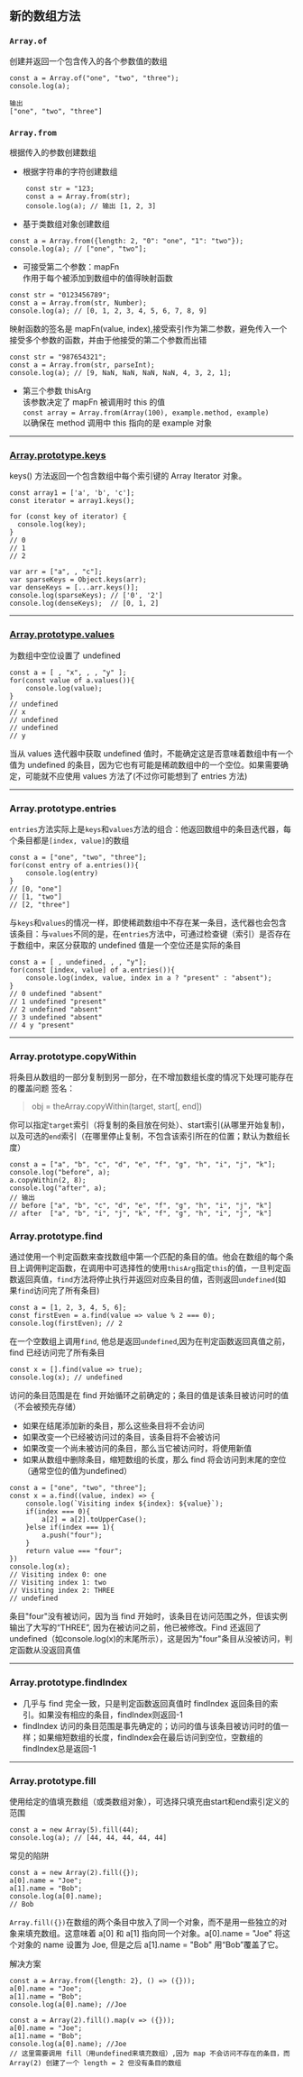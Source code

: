 ## 新的数组方法
### `Array.of`
创建并返回一个包含传入的各个参数值的数组
```
const a = Array.of("one", "two", "three");
console.log(a); 

输出
["one", "two", "three"]
```

### `Array.from`
根据传入的参数创建数组<br />
+ 根据字符串的字符创建数组
```
    const str = "123;
    const a = Array.from(str);
    console.log(a); // 输出 [1, 2, 3]
```
+ 基于类数组对象创建数组
```
const a = Array.from({length: 2, "0": "one", "1": "two"});
console.log(a); // ["one", "two"];
```
+ 可接受第二个参数：mapFn<br/>
作用于每个被添加到数组中的值得映射函数
```
const str = "0123456789";
const a = Array.from(str, Number);
console.log(a); // [0, 1, 2, 3, 4, 5, 6, 7, 8, 9]
```
映射函数的签名是 mapFn(value, index),接受索引作为第二参数，避免传入一个接受多个参数的函数，并由于他接受的第二个参数而出错
```
const str = "987654321";
const a = Array.from(str, parseInt);
console.log(a); // [9, NaN, NaN, NaN, NaN, 4, 3, 2, 1];
```
+ 第三个参数 thisArg<br />
该参数决定了 mapFn 被调用时 this 的值 <br />
`const array = Array.from(Array(100), example.method, example)` <br />
以确保在 method 调用中 this 指向的是 example 对象
---
### [Array.prototype.keys](https://developer.mozilla.org/zh-CN/docs/Web/JavaScript/Reference/Global_Objects/Array/keys)
keys() 方法返回一个包含数组中每个索引键的 Array Iterator 对象。
```
const array1 = ['a', 'b', 'c'];
const iterator = array1.keys();

for (const key of iterator) {
  console.log(key);
}
// 0
// 1
// 2
```
```
var arr = ["a", , "c"];
var sparseKeys = Object.keys(arr);
var denseKeys = [...arr.keys()];
console.log(sparseKeys); // ['0', '2']
console.log(denseKeys);  // [0, 1, 2]
```
---
### [Array.prototype.values](https://developer.mozilla.org/zh-CN/docs/Web/JavaScript/Reference/Global_Objects/Array/values)
为数组中空位设置了 undefined
```
const a = [ , "x", , , "y" ];
for(const value of a.values()){
    console.log(value);
}
// undefined
// x
// undefined
// undefined
// y
```
当从 values 迭代器中获取 undefined 值时，不能确定这是否意味着数组中有一个值为 undefined 的条目，因为它也有可能是稀疏数组中的一个空位。如果需要确定，可能就不应使用 values 方法了(不过你可能想到了 entries 方法)

---
### Array.prototype.entries
`entries`方法实际上是`keys`和`values`方法的组合：他返回数组中的条目迭代器，每个条目都是`[index, value]`的数组
```
const a = ["one", "two", "three"];
for(const entry of a.entries()){
    console.log(entry)
}
// [0, "one"]
// [1, "two"]
// [2, "three"]
```
与`keys`和`values`的情况一样，即使稀疏数组中不存在某一条目，迭代器也会包含该条目：与`values`不同的是，在`entries`方法中，可通过检查键（索引）是否存在于数组中，来区分获取的 undefined 值是一个空位还是实际的条目
```
const a = [ , undefined, , , "y"];
for(const [index, value] of a.entries()){
    console.log(index, value, index in a ? "present" : "absent");
}
// 0 undefined "absent"
// 1 undefined "present"
// 2 undefined "absent"
// 3 undefined "absent"
// 4 y "present"
```
---
### Array.prototype.copyWithin
将条目从数组的一部分复制到另一部分，在不增加数组长度的情况下处理可能存在的覆盖问题
签名：
> obj = theArray.copyWithin(target, start[, end]) 

你可以指定`target`索引（将复制的条目放在何处）、start索引(从哪里开始复制)，以及可选的`end`索引（在哪里停止复制，不包含该索引所在的位置；默认为数组长度）
```
const a = ["a", "b", "c", "d", "e", "f", "g", "h", "i", "j", "k"];
console.log("before", a);
a.copyWithin(2, 8);
console.log("after", a);
// 输出
// before ["a", "b", "c", "d", "e", "f", "g", "h", "i", "j", "k"]
// after  ["a", "b", "i", "j", "k", "f", "g", "h", "i", "j", "k"]
```
### Array.prototype.find
通过使用一个判定函数来查找数组中第一个匹配的条目的值。他会在数组的每个条目上调佣判定函数，在调用中可选择性的使用`thisArg`指定`this`的值，一旦判定函数返回真值，`find`方法将停止执行并返回对应条目的值，否则返回`undefined`(如果`find`访问完了所有条目)
```
const a = [1, 2, 3, 4, 5, 6];
const firstEven = a.find(value => value % 2 === 0);
console.log(firstEven); // 2
```
在一个空数组上调用`find`, 他总是返回`undefined`,因为在判定函数返回真值之前，find 已经访问完了所有条目
```
const x = [].find(value => true);
console.log(x); // undefined
```
访问的条目范围是在 find 开始循环之前确定的；条目的值是该条目被访问时的值（不会被预先存储）
+ 如果在结尾添加新的条目，那么这些条目将不会访问
+ 如果改变一个已经被访问过的条目，该条目将不会被访问
+ 如果改变一个尚未被访问的条目，那么当它被访问时，将使用新值
+ 如果从数组中删除条目，缩短数组的长度，那么 find 将会访问到末尾的空位（通常空位的值为undefined）
```
const a = ["one", "two", "three"];
const x = a.find((value, index) => {
    console.log(`Visiting index ${index}: ${value}`);
    if(index === 0){
        a[2] = a[2].toUpperCase();
    }else if(index === 1){
        a.push("four");
    }
    return value === "four";
})
console.log(x);
// Visiting index 0: one
// Visiting index 1: two
// Visiting index 2: THREE
// undefined
```
条目"four"没有被访问，因为当 find 开始时，该条目在访问范围之外，但该实例输出了大写的“THREE”, 因为在被访问之前，他已被修改。Find 还返回了 undefined（如console.log(x)的末尾所示），这是因为"four"条目从没被访问，判定函数从没返回真值

---
### Array.prototype.findIndex
+ 几乎与 find 完全一致，只是判定函数返回真值时 findIndex 返回条目的索引。如果没有相应的条目，findIndex则返回-1<br />
+ findIndex 访问的条目范围是事先确定的；访问的值与该条目被访问时的值一样；如果缩短数组的长度，findIndex会在最后访问到空位，空数组的findIndex总是返回-1
---
### Array.prototype.fill
使用给定的值填充数组（或类数组对象），可选择只填充由start和end索引定义的范围
```
const a = new Array(5).fill(44);
console.log(a); // [44, 44, 44, 44, 44]
```
常见的陷阱
```
const a = new Array(2).fill({});
a[0].name = "Joe";
a[1].name = "Bob";
console.log(a[0].name);
// Bob
```
`Array.fill({})`在数组的两个条目中放入了同一个对象，而不是用一些独立的对象来填充数组。这意味着 a[0] 和 a[1] 指向同一个对象。a[0].name = "Joe" 将这个对象的 name 设置为 Joe, 但是之后 a[1].name = "Bob" 用“Bob”覆盖了它。

解决方案
```
const a = Array.from({length: 2}, () => ({}));
a[0].name = "Joe";
a[1].name = "Bob";
console.log(a[0].name); //Joe

const a = Array(2).fill().map(v => ({}));
a[0].name = "Joe";
a[1].name = "Bob";
console.log(a[0].name); //Joe
// 这里需要调用 fill（用undefined来填充数组）,因为 map 不会访问不存在的条目，而 Array(2) 创建了一个 length = 2 但没有条目的数组
```